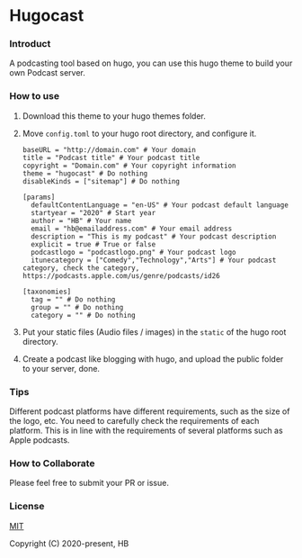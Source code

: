 # Hugocast

### Introduct

A podcasting tool based on hugo, you can use this hugo theme to build your own Podcast server.

### How to use

1. Download this theme to your hugo themes folder.

2. Move `config.toml` to your hugo root directory, and configure it.

	```
	baseURL = "http://domain.com" # Your domain
	title = "Podcast title" # Your podcast title
	copyright = "Domain.com" # Your copyright information
	theme = "hugocast" # Do nothing
	disableKinds = ["sitemap"] # Do nothing

	[params]
	  defaultContentLanguage = "en-US" # Your podcast default language
	  startyear = "2020" # Start year
	  author = "HB" # Your name
	  email = "hb@emailaddress.com" # Your email address
	  description = "This is my podcast" # Your podcast description
	  explicit = true # True or false
	  podcastlogo = "podcastlogo.png" # Your podcast logo
	  itunecategory = ["Comedy","Technology","Arts"] # Your podcast category, check the category, https://podcasts.apple.com/us/genre/podcasts/id26

	[taxonomies]
	  tag = "" # Do nothing
	  group = "" # Do nothing
	  category = "" # Do nothing
	```

3. Put your static files (Audio files / images) in the `static` of the hugo root directory.

4. Create a podcast like blogging with hugo, and upload the public folder to your server, done.

### Tips

Different podcast platforms have different requirements, such as the size of the logo, etc. You need to carefully check the requirements of each platform. This is in line with the requirements of several platforms such as Apple podcasts.

### How to Collaborate

Please feel free to submit your PR or issue.

### License

[MIT](LICENSE)

Copyright (C) 2020-present, HB